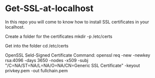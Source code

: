 # Get-SSL-at-localhost
In this repo you will come to know how to install SSL certificates in your localhost.

Create a folder for the certificates
mkdir -p /etc/certs

Get into the folder
cd /etc/certs

OpenSSL Seld-Signed Certificate Command:
openssl req -new -newkey rsa:4096 -days 3650 -nodes -x509 -subj "/C=NA/ST=NA/L=NA/O=NA/CN=Generic SSL Certificate" -keyout privkey.pem -out fullchain.pem
